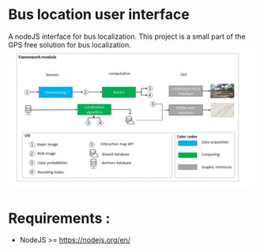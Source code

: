 # Bus location user interface #
A nodeJS interface for bus localization. This project is a small part of the GPS free solution for bus localization.
![Framework module](https://github.com/hayouni15/Bus-Localization-UI/blob/master/public/images/Presentation2.jpg)
#  Requirements :
- NodeJS >= https://nodejs.org/en/

